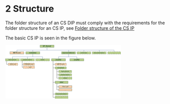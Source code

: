 # **​2 Structure**

The folder structure of an CS DIP must comply with the requirements for the folder structure for an CS IP, see [Folder structure of the CS IP](https://dilcisboard.github.io/E-ARK-CSIP/specification/implementation/structure/folders/)

The basic CS IP is seen in the figure below.

![IP Folder Structure](fig_8_cs_ip_struct.png)

